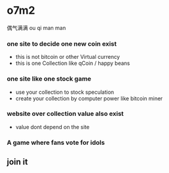 # o7m2
偶气满满 ou qi man man

### one site to decide one new coin exist
- this is not bitcoin or other Virtual currency 
- this is one Collection like qCoin / happy beans

### one site like one stock game
- use your collection to stock speculation
- create your collection by computer power like bitcoin miner

###  website over collection value also exist
- value dont depend on the site

### A game where fans vote for idols

## join it
